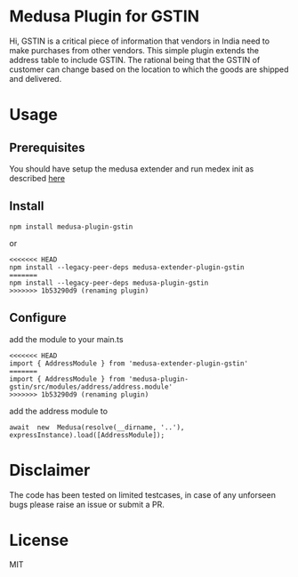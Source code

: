 # Medusa Plugin for GSTIN

Hi, GSTIN is a critical piece of information that vendors in India need to make purchases from other vendors. This simple plugin extends the address table to include GSTIN. The rational being that the GSTIN of customer can change based on the location to which the goods are shipped and delivered.

# Usage
## Prerequisites
You should have setup the medusa extender and run medex init as described [here](https://adrien2p.github.io/medusa-extender/#/?id=validator)

## Install
```
npm install medusa-plugin-gstin
```
or
```
<<<<<<< HEAD
npm install --legacy-peer-deps medusa-extender-plugin-gstin
=======
npm install --legacy-peer-deps medusa-plugin-gstin
>>>>>>> 1b53290d9 (renaming plugin)
```
## Configure

add the module to your main.ts 
```
<<<<<<< HEAD
import { AddressModule } from 'medusa-extender-plugin-gstin'
=======
import { AddressModule } from 'medusa-plugin-gstin/src/modules/address/address.module'
>>>>>>> 1b53290d9 (renaming plugin)
```
add the address module to 
```
await  new  Medusa(resolve(__dirname, '..'), expressInstance).load([AddressModule]);
```
# Disclaimer
The code has been tested on limited testcases, in case of any unforseen bugs please raise an issue or submit a PR.
# License
MIT